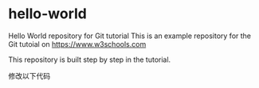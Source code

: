 # hello-world
Hello World repository for Git tutorial
This is an example repository for the Git tutoial on https://www.w3schools.com

This repository is built step by step in the tutorial.

修改以下代码
